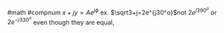 #math #compnum 
$x+jy=Ae^{j\phi}$
ex. 
$\sqrt3+j=2e^{j30^o}$not $2e^{j390^o}$ or $2e^{-j330^o}$
even though they are equal,